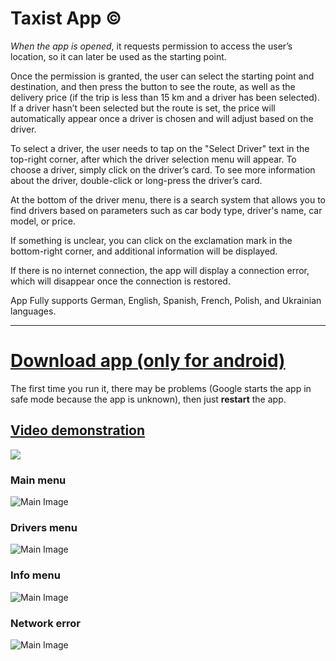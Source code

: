# Taxist App ©

_When the app is opened_, it requests permission to access the user’s location, so it can later be used as the starting point.

Once the permission is granted, the user can select the starting point and destination, and then press the button to see the route, as well as the delivery price (if the trip is less than 15 km and a driver has been selected). If a driver hasn’t been selected but the route is set, the price will automatically appear once a driver is chosen and will adjust based on the driver.

To select a driver, the user needs to tap on the "Select Driver" text in the top-right corner, after which the driver selection menu will appear. To choose a driver, simply click on the driver’s card. To see more information about the driver, double-click or long-press the driver’s card.

At the bottom of the driver menu, there is a search system that allows you to find drivers based on parameters such as car body type, driver's name, car model, or price.

If something is unclear, you can click on the exclamation mark in the bottom-right corner, and additional information will be displayed.

If there is no internet connection, the app will display a connection error, which will disappear once the connection is restored.

App Fully supports German, English, Spanish, French, Polish, and Ukrainian languages.

________________________


# [Download app (only for android)](https://drive.google.com/file/d/1hdyv-SCe6SRzc6a2t_M9RwtwApgjx3nI/view?usp=sharing)
The first time you run it, there may be problems (Google starts the app in safe mode because the app is unknown), then just **restart** the app.

## [Video demonstration](https://youtube.com/shorts/PiRExvUjGxU)

![](https://github.com/Tretiakk/Taxist-Demonstratoin/blob/main/Taxist%20Preview%203.png)

### Main menu
![Main Image](https://github.com/Tretiakk/Taxist-Demonstratoin/blob/main/Main.png)

### Drivers menu
![Main Image](https://github.com/Tretiakk/Taxist-Demonstratoin/blob/main/DriverList.png)

### Info menu
![Main Image](https://github.com/Tretiakk/Taxist-Demonstratoin/blob/main/Additional_Information.png)

### Network error
![Main Image](https://github.com/Tretiakk/Taxist-Demonstratoin/blob/main/Network.png)

